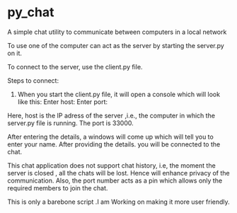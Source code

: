 # py_chat
A simple chat utility to communicate between computers in a local network

To use one of the computer can act as the server by starting the server.py on it.

To connect to the server, use the client.py file.

Steps to connect:
1) When you start the client.py file, it will open a console which will look like this:
Enter host:
Enter port:

Here, host is the IP adress of the server ,i.e., the computer in which the server.py file is running. The port is 33000.

After entering the details, a windows will come up which will tell you to enter your name. After providing the details. you will be connected to the chat.

This chat application does not support chat history, i.e, the moment the server is closed , all the chats will be lost. Hence will enhance privacy of the communication. Also, the port number acts as a pin which allows only the required members to join the chat.

This is only a barebone script .I am Working on making it more user friendly.
